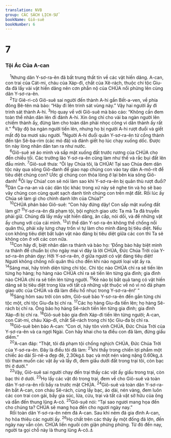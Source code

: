 ```yaml
---
translation: NVB
group: CÁC SÁCH LỊCH-SỬ
bookName: Giô-suê 
bookNumber: 6
---
```


<div class="title"><h1>7</h1><h3>Tội Ác Của A-can </h3></div>
<span class="verse gios_7_1"> <sup>1</sup>Nhưng dân Y-sơ-ra-ên đã bất trung thất tín về các vật hiến dâng. A-can, con trai của Cát-mi, cháu của Xáp-đi, chắt của Xê-rách, thuộc chi tộc Giu-đa đã lấy vài vật hiến dâng nên cơn phẫn nộ của CHÚA nổi phừng lên cùng dân Y-sơ-ra-ên. <br/></span>
<span class="verse gios_7_2"> <sup>2</sup>Từ Giê-ri-cô Giô-suê sai người đến thành A-hi gần Bết-a-ven, về phía đông Bê-tên mà bảo: “Hãy đi lên trinh sát vùng này.” Vậy hai người ấy đi trinh sát thành A-hi. </span>
<span class="verse gios_7_3"><sup>3</sup>Họ quay về với Giô-suê mà báo cáo: “Không cần đem toàn thể nhân dân lên đi đánh A-hi. Xin ông chỉ cho vài ba ngàn người lên chiếm thành ấy, đừng làm cho toàn dân phải nhọc công vì dân thành ấy rất ít.” </span>
<span class="verse gios_7_4"><sup>4</sup>Vậy độ ba ngàn người tiến lên, nhưng họ bị người A-hi rượt đuổi và giết mất độ ba mươi sáu người. </span>
<span class="verse gios_7_5"><sup>5</sup>Người A-hi đuổi quân Y-sơ-ra-ên từ cổng thành đến tận Sê-ba-rim (các mỏ đá) và đánh giết họ lúc chạy xuống dốc. Được tin này lòng nhân dân tan ra như nước. <br/></span>
<span class="verse gios_7_6"> <sup>6</sup>Giô-suê xé áo mình và sấp mặt xuống đất trước rương của CHÚA cho đến chiều tối. Các trưởng lão Y-sơ-ra-ên cũng làm như thế và rắc bụi đất lên đầu mình. </span>
<span class="verse gios_7_7"><sup>7</sup>Giô-suê thưa: “Ôi lạy Chúa tôi, là CHÚA! Tại sao Chúa đem dân tộc này qua sông Giô-đanh để giao nạp chúng con vào tay dân A-mô-rít để tiêu diệt chúng con? Ước gì chúng con thỏa lòng ở lại bên kia sông Giô-đanh! </span>
<span class="verse gios_7_8"><sup>8</sup>Ôi lạy Chúa! con sẽ nói làm sao khi Y-sơ-ra-ên bị quân thù rượt đuổi? </span>
<span class="verse gios_7_9"><sup>9</sup>Dân Ca-na-an và các dân tộc khác trong xứ này sẽ nghe tin và họ sẽ bao vây chúng con cùng quét sạch danh tính chúng con trên mặt đất. Rồi lúc ấy Chúa sẽ làm gì cho chính danh lớn của Chúa?” <br/></span>
<span class="verse gios_7_10"> <sup>10</sup>CHÚA phán bảo Giô-suê: “Con hãy đứng dậy! Con sấp mặt xuống đất làm gì? </span>
<span class="verse gios_7_11"><sup>11</sup>Y-sơ-ra-ên đã phạm tội, bội nghịch giao ước Ta mà Ta đã truyền phải giữ. Chúng đã lấy mấy vật hiến dâng, ăn cắp, nói dối, và để những vật ấy chung với của cải mình. </span>
<span class="verse gios_7_12"><sup>12</sup>Vì thế dân Y-sơ-ra-ên không thể chống nổi quân thù, phải xây lưng chạy trốn vì tự làm cho mình đáng bị tiêu diệt. Nếu con không tiêu diệt bất luận vật nào đáng bị tiêu diệt giữa các con thì Ta sẽ không còn ở với các con nữa. <br/></span>
<span class="verse gios_7_13"> <sup>13</sup>Con hãy đi, biệt nhân dân ra thánh và bảo họ: ‘Đồng bào hãy biệt mình ra thánh để chuẩn bị cho ngày mai vì đây là lời CHÚA, Đức Chúa Trời của Y-sơ-ra-ên phán dạy: Hỡi Y-sơ-ra-ên, ở giữa ngươi có vật đáng tiêu diệt! Ngươi không chống nổi quân thù cho đến khi nào ngươi loại vật ấy ra. </span>
<span class="verse gios_7_14"><sup>14</sup>Sáng mai, hãy trình diện từng chi tộc. Chi tộc nào CHÚA chỉ ra sẽ tiến lên từng họ hàng; họ hàng nào CHÚA chỉ ra sẽ tiến lên từng gia đình; gia đình nào CHÚA chỉ ra sẽ tiến lên từng người. </span>
<span class="verse gios_7_15"><sup>15</sup>Kẻ nào bị bắt quả tang có vật hiến dâng sẽ bị tiêu diệt trong lửa với tất cả những vật thuộc về nó vì nó đã phạm giao ước của CHÚA và đã làm điều hổ nhục trong Y-sơ-ra-ên!’ ” <br/></span>
<span class="verse gios_7_16"> <sup>16</sup>Sáng hôm sau trời còn sớm, Giô-suê bảo Y-sơ-ra-ên đến gần từng chi tộc một, chi tộc Giu-đa bị chỉ ra. </span>
<span class="verse gios_7_17"><sup>17</sup>Các họ hàng Giu-đa tiến lên; họ hàng Sê-rách bị chỉ ra. Ông bảo họ hàng Sê-rách tiến lên từng gia đình; gia đình Xáp-đi bị chỉ ra. </span>
<span class="verse gios_7_18"><sup>18</sup>Giô-suê bảo gia đình Xáp-đi tiến lên từng người; A-can, con Cát-mi, cháu Xáp-đi, chắt Sê-rách trong chi tộc Giu-đa bị chỉ ra. <br/></span>
<span class="verse gios_7_19"> <sup>19</sup>Giô-suê bèn bảo A-can: “Con ơi, hãy tôn vinh CHÚA, Đức Chúa Trời của Y-sơ-ra-ên và ca ngợi Ngài. Con hãy khai cho ta điều con đã làm, đừng giấu diếm.” <br/></span>
<span class="verse gios_7_20"> <sup>20</sup>A-can đáp: “Thật, tôi đã phạm tội chống nghịch CHÚA, Đức Chúa Trời của Y-sơ-ra-ên. Đây là điều tôi đã làm: </span>
<span class="verse gios_7_21"><sup>21</sup>khi thấy trong chiến lợi phẩm một chiếc áo dài Si-nê-a đẹp đẽ, 2.30kg<a data-toggle="tooltip" data-placement="bottom" title="Nt: 200 shê-ken">⚓</a> bạc và một nén vàng nặng 0.60kg,<a data-toggle="tooltip" data-placement="bottom" title="Nt: 50 shê-ken">⚓</a> tôi tham muốn các vật ấy và lấy đi, đem giấu dưới đất trong trại tôi, còn bạc thì ở dưới.” <br/></span>
<span class="verse gios_7_22"> <sup>22</sup>Vậy, Giô-suê sai người chạy đến trại thấy các vật ấy giấu trong trại, còn bạc thì ở dưới. </span>
<span class="verse gios_7_23"><sup>23</sup>Họ lấy các vật đó trong trại, đem về cho Giô-suê và toàn dân Y-sơ-ra-ên rồi bầy ra trước mặt CHÚA. </span>
<span class="verse gios_7_24"><sup>24</sup>Giô-suê và toàn dân Y-sơ-ra-ên bắt A-can, con cháu Sê-rách, cùng lấy bạc, áo dài, nén vàng, đem luôn các con trai con gái, bầy gia súc, lừa, cừu, trại và tất cả vật sở hữu của ông và dẫn đến thung lũng A-cô. </span>
<span class="verse gios_7_25"><sup>25</sup>Giô-suê nói: “Tại sao ngươi mang họa đến cho chúng ta? CHÚA sẽ mang họa đến cho ngươi ngày nay.” <br/> Rồi toàn dân Y-sơ-ra-ên ném đá A-can. Sau khi ném đá gia đình A-can, họ hỏa thiêu các người ấy. </span>
<span class="verse gios_7_26"><sup>26</sup>Họ chất trên các thây ấy một đống đá lớn, đến ngày nay vẫn còn. CHÚA liền nguôi cơn giận phừng phừng. Từ đó đến nay, người ta gọi chỗ này là thung lũng A-cô.<a data-toggle="tooltip" data-placement="bottom" title="Nghĩa là tai họa">⚓</a><br/></span>
